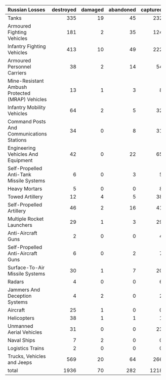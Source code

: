 | Russian Losses                                   |   destroyed |   damaged |   abandoned |   captured |   total |
|:-------------------------------------------------|------------:|----------:|------------:|-----------:|--------:|
| Tanks                                            |         335 |        19 |          45 |        232 |     631 |
| Armoured Fighting Vehicles                       |         181 |         2 |          35 |        124 |     342 |
| Infantry Fighting Vehicles                       |         413 |        10 |          49 |        222 |     694 |
| Armoured Personnel Carriers                      |          38 |         2 |          14 |         54 |     108 |
| Mine-Resistant Ambush Protected  (MRAP) Vehicles |          13 |         1 |           3 |          8 |      25 |
| Infantry Mobility Vehicles                       |          64 |         2 |           5 |         32 |     103 |
| Command Posts And Communications Stations        |          34 |         0 |           8 |         31 |      73 |
| Engineering Vehicles And Equipment               |          42 |         0 |          22 |         65 |     129 |
| Self-Propelled Anti-Tank Missile Systems         |           6 |         0 |           3 |          5 |      14 |
| Heavy Mortars                                    |           5 |         0 |           0 |          8 |      13 |
| Towed Artillery                                  |          12 |         4 |           5 |         38 |      59 |
| Self-Propelled Artillery                         |          46 |         2 |          16 |         41 |     105 |
| Multiple Rocket Launchers                        |          29 |         1 |           3 |         29 |      62 |
| Anti-Aircraft Guns                               |           2 |         0 |           0 |          4 |       6 |
| Self-Propelled Anti-Aircraft Guns                |           6 |         0 |           2 |          7 |      15 |
| Surface-To-Air Missile Systems                   |          30 |         1 |           7 |         20 |      58 |
| Radars                                           |           4 |         0 |           0 |          6 |      10 |
| Jammers And Deception Systems                    |           4 |         2 |           0 |          2 |       8 |
| Aircraft                                         |          25 |         1 |           0 |          0 |      26 |
| Helicopters                                      |          38 |         1 |           1 |          1 |      41 |
| Unmanned Aerial Vehicles                         |          31 |         0 |           0 |         23 |      54 |
| Naval Ships                                      |           7 |         2 |           0 |          0 |       9 |
| Logistics Trains                                 |           2 |         0 |           0 |          0 |       2 |
| Trucks, Vehicles and Jeeps                       |         569 |        20 |          64 |        266 |     919 |
| total                                            |        1936 |        70 |         282 |       1218 |    3506 |